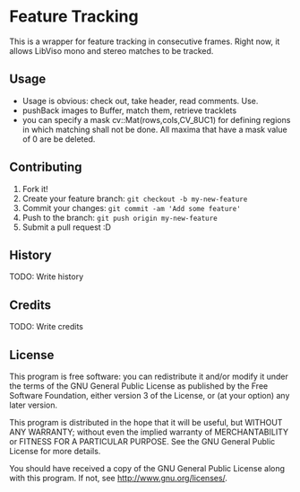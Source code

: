 # Feature Tracking

This is a wrapper for feature tracking in consecutive frames. Right now, it allows LibViso mono and stereo matches to be tracked.

## Usage

* Usage is obvious: check out, take header, read comments. Use.
* pushBack images to Buffer, match them, retrieve tracklets
* you can specify a mask cv::Mat(rows,cols,CV_8UC1) for defining regions in which matching shall not be done. All maxima that have a mask value of 0 are be deleted. 

## Contributing

1. Fork it!
2. Create your feature branch: `git checkout -b my-new-feature`
3. Commit your changes: `git commit -am 'Add some feature'`
4. Push to the branch: `git push origin my-new-feature`
5. Submit a pull request :D

## History

TODO: Write history

## Credits

TODO: Write credits

## License

This program is free software: you can redistribute it and/or modify
it under the terms of the GNU General Public License as published by
the Free Software Foundation, either version 3 of the License, or
(at your option) any later version.

This program is distributed in the hope that it will be useful,
but WITHOUT ANY WARRANTY; without even the implied warranty of
MERCHANTABILITY or FITNESS FOR A PARTICULAR PURPOSE.  See the
GNU General Public License for more details.

You should have received a copy of the GNU General Public License
along with this program.  If not, see <http://www.gnu.org/licenses/>.

